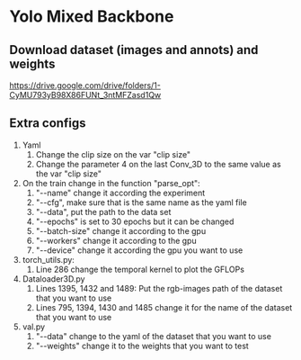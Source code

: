 # Yolo Mixed Backbone

## Download dataset (images and annots) and weights

https://drive.google.com/drive/folders/1-CyMU793yB98X86FUNt_3ntMFZasd1Qw

## Extra configs

1) Yaml
   1) Change the clip size on the var "clip size"
   2) Change the parameter 4 on the last Conv_3D to the same value as the var "clip size"
2) On the train change in the function "parse_opt":
   1) "--name" change it according the experiment
   2) "--cfg", make sure that is the same name as the yaml file
   3) "--data", put the path to the data set
   4) "--epochs" is set to 30 epochs but it can be changed
   5) "--batch-size" change it according to the gpu
   6) "--workers" change it according to the gpu
   7) "--device" change it according the gpu you want to use
3) torch_utils.py:
   1) Line 286 change the temporal kernel to plot the GFLOPs
4) Dataloader3D.py
   1) Lines 1395, 1432 and 1489: Put the rgb-images path of the dataset that you want to use
   2)  Lines 795, 1394, 1430 and 1485 change it for the name of the dataset that you want to use
5) val.py
   1) "--data" change to the yaml of the dataset that you want to use
   2) "--weights" change it to the weights that you want to test 
